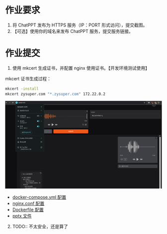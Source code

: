 # 作业要求

1. 将 ChatPPT 发布为 HTTPS 服务（IP：PORT 形式访问），提交截图。
2. 【可选】使用你的域名来发布 ChatPPT 服务，提交服务链接。

# 作业提交

1. 使用 mkcert 生成证书，并配置 nginx 使用证书。【开发环境测试使用】

mkcert 证书生成过程：

```bash
mkcert -install
mkcert zysuper.com "*.zysuper.com" 172.22.0.2
```

![image](demo.png)

- [docker-compose.yml 配置](../docker/docker-compose.yml)
- [nginx.conf 配置](../docker/nginx.conf)
- [Dockerfile 配置](../Dockerfile)
- [pptx 文件](./稀土元素的重要性.pptx)

2. TODO:: 不太安全，还是算了

